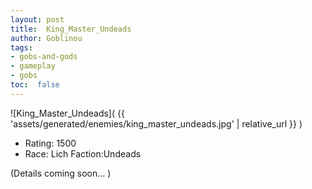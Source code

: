 ```yaml
---
layout: post
title:  King_Master_Undeads
author: Goblinou
tags:
- gobs-and-gods
- gameplay
- gobs
toc:  false
---
```


![King_Master_Undeads]( {{ 'assets/generated/enemies/king_master_undeads.jpg' | relative_url }} )
- Rating: 1500
- Race: Lich  Faction:Undeads

(Details coming soon... )
